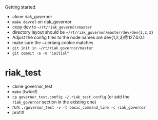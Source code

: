 Getting started:

* clone riak_governer
* `make devrel` on riak_governor
* copy dev to `~/rt/riak_governor/master`
 * directory layout should be `~/rt/riak_governor/master/dev/dev{1,2,3}`
* Adjust the config files to the node names are dev{1,2,3}@127.0.0.1
* make sure the ~/.erlang.cookie matches
* `git init in ~/rt/riak_governor/master`
* `git commit -a -m "initial"`

riak_test
=========
* clone governor_test
* `make` (twice!)
* `cp governor_test.config ~/.riak_test.config` (or add the `riak_governor` section in the existing one)
* run: `./governor_test -v -t basic_command_line -c riak_governor`
* profit!

